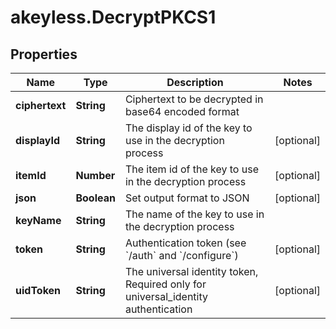 # akeyless.DecryptPKCS1

## Properties

Name | Type | Description | Notes
------------ | ------------- | ------------- | -------------
**ciphertext** | **String** | Ciphertext to be decrypted in base64 encoded format | 
**displayId** | **String** | The display id of the key to use in the decryption process | [optional] 
**itemId** | **Number** | The item id of the key to use in the decryption process | [optional] 
**json** | **Boolean** | Set output format to JSON | [optional] 
**keyName** | **String** | The name of the key to use in the decryption process | 
**token** | **String** | Authentication token (see &#x60;/auth&#x60; and &#x60;/configure&#x60;) | [optional] 
**uidToken** | **String** | The universal identity token, Required only for universal_identity authentication | [optional] 


